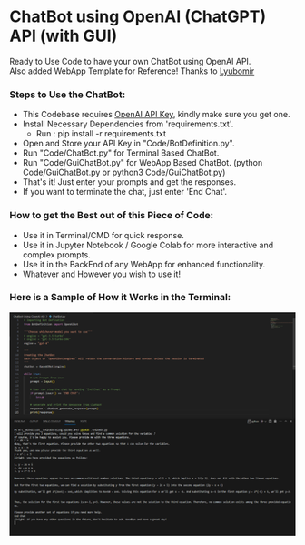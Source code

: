 # ChatBot using OpenAI (ChatGPT) API (with GUI)
Ready to Use Code to have your own ChatBot using OpenAI API.
<br>Also added WebApp Template for Reference! Thanks to [Lyubomir](https://github.com/LyubomirT)

### Steps to Use the ChatBot:
- This Codebase requires [OpenAI API Key](https://openai.com/blog/openai-api), kindly make sure you get one.
- Install Necessary Dependencies from 'requirements.txt'. 
    - Run : pip install -r requirements.txt
- Open and Store your API Key in "Code/BotDefinition.py".
- Run "Code/ChatBot.py" for Terminal Based ChatBot.
- Run "Code/GuiChatBot.py" for WebApp Based ChatBot. (python Code/GuiChatBot.py or python3 Code/GuiChatBot.py)
- That's it! Just enter your prompts and get the responses.
- If you want to terminate the chat, just enter 'End Chat'.

### How to get the Best out of this Piece of Code:
- Use it in Terminal/CMD for quick response.
- Use it in Jupyter Notebook / Google Colab for more interactive and complex prompts.
- Use it in the BackEnd of any WebApp for enhanced functionality.
- Whatever and However you wish to use it!

### Here is a Sample of How it Works in the Terminal:
![Sample in Terminal](./Sample.png)

